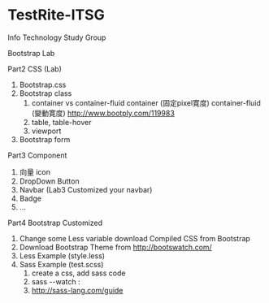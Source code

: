 # TestRite-ITSG
Info Technology Study Group

Bootstrap Lab

Part2 CSS (Lab)
 1. Bootstrap.css
 2. Bootstrap class
     1) container vs container-fluid
		container (固定pixel寛度)
		container-fluid (變動寛度)
		http://www.bootply.com/119983
	 2) table, table-hover
	 3) viewport
 3. Bootstrap form
 
Part3 Component
 1. 向量 icon
 2. DropDown Button
 3. Navbar (Lab3 Customized your navbar)
 4. Badge
 5. ...

Part4 Bootstrap Customized
 1. Change some Less variable download Compiled CSS from Bootstrap
 2. Download Bootstrap Theme from http://bootswatch.com/
 3. Less Example (style.less)
 4. Sass Example (test.scss)
	1) create a css, add sass code
	2) sass --watch <scss file path>:<generated css file>
	3) http://sass-lang.com/guide